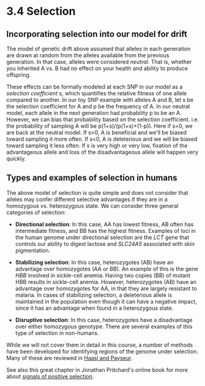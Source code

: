 # 3.4 Selection

## Incorporating selection into our model for drift
The model of genetic drift above assumed that alleles in each generation are drawn at random from the alleles available from the previous generation. In that case, alleles were considered *neutral*. That is, whether you inherited A vs. B had no effect on your health and ability to produce offspring.

These effects can be formally modeled at each SNP in our model as a *selection coefficient* s, which quantifies the relative fitness of one allele compared to another.
In our toy SNP example with alleles A and B, let s be the selection coefficient for A and p be the frequency of A.
In our neutral model, each allele in the next generation had probability p to be an A. 
However, we can bias that probability based on the selection coefficient. i.e. the probability of sampling A will be p(1+s)/(p(1+s)+(1-p)).
Here if s=0, we are back at the neutral model. If s>0, A is beneficial and we'll be biased toward sampling it more often. If s<0, A is deleterious and we will be biased toward sampling it less often.
If s is very high or very low, fixation of the advantageous allele and loss of the disadvantageous allele will happen very quickly.

## Types and examples of selection in humans

The above model of selection is quite simple and does not consider that alleles may confer different selective advantages if they are in a homozygous vs. heterozygous state. We can consider three general categories of selection:

* **Directional selection**: In this case, AA has lowest fitness, AB often has intermediate fitness, and BB has the highest fitness. Examples of loci in the human genome under directional selection are the *LCT* gene that controls our ability to digest lactose and *SLC24A5* associated with skin pigmentation.

* **Stabilizing selection**:  In this case, heterozygotes (AB) have an advantage over homozygotes (AA or BB). An example of this is the gene *HBB* involved in sickle-cell anemia. Having two copies (BB) of mutant HBB results in sickle-cell anemia. However, heterozygotes (AB) have an advantage over homozygotes for AA, in that they are largely resistant to malaria. In cases of stabilizing selection, a deleterious allele is maintained in the population even though it can have a negative impact, since it has an advantage when found in a heterozygous state.

* **Disruptive selection**: In this case, heterozygotes have a disadvantage over either homozygous genotype. There are several examples of this type of selection in non-humans.

While we will not cover them in detail in this course, a number of methods have been developed for identifying regions of the genome under selection. Many of these are reviewed in [Haasl and Payseur](https://www.ncbi.nlm.nih.gov/pmc/articles/PMC4868130/).

See also this great chapter in Jonathan Pritchard's online book for more about [signals of positive selection](https://web.stanford.edu/group/pritchardlab/HGbook/Release-2023-09/HGBook-2023-09-chapters/HGBook-2023-09-23-ch2.6.pdf).
